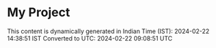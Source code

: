 # My Project

This content is dynamically generated in Indian Time (IST): 2024-02-22 14:38:51 IST
Converted to UTC: 2024-02-22 09:08:51 UTC
